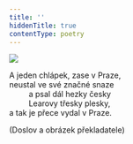 ```yaml
---
title: ''
hiddenTitle: true
contentType: poetry
---
```


<section>

![](../Images/117.jpg)

A jeden chlápek, zase v Praze,  
neustal ve své značné snaze  
         a psal dál hezky česky  
         Learovy třesky plesky,  
a tak je přece vydal v Praze.

</section>

<section>

(Doslov a obrázek překladatele)

</section>
